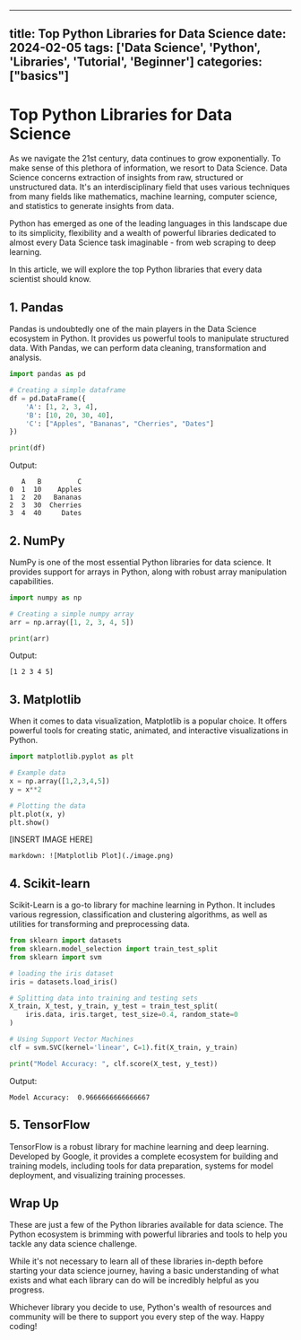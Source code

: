 
---
title: Top Python Libraries for Data Science
date: 2024-02-05
tags: ['Data Science', 'Python', 'Libraries', 'Tutorial', 'Beginner']
categories: ["basics"]
---


# Top Python Libraries for Data Science 

As we navigate the 21st century, data continues to grow exponentially. To make sense of this plethora of information, we resort to Data Science. Data Science concerns extraction of insights from raw, structured or unstructured data. It's an interdisciplinary field that uses various techniques from many fields like mathematics, machine learning, computer science, and statistics to generate insights from data.

Python has emerged as one of the leading languages in this landscape due to its simplicity, flexibility and a wealth of powerful libraries dedicated to almost every Data Science task imaginable - from web scraping to deep learning. 

In this article, we will explore the top Python libraries that every data scientist should know.

## 1. Pandas

Pandas is undoubtedly one of the main players in the Data Science ecosystem in Python. It provides us powerful tools to manipulate structured data. With Pandas, we can perform data cleaning, transformation and analysis.

```python
import pandas as pd

# Creating a simple dataframe
df = pd.DataFrame({
    'A': [1, 2, 3, 4],
    'B': [10, 20, 30, 40],
    'C': ["Apples", "Bananas", "Cherries", "Dates"]
})

print(df)
```

Output:

```
   A   B         C
0  1  10    Apples
1  2  20   Bananas
2  3  30  Cherries
3  4  40     Dates
```

## 2. NumPy

NumPy is one of the most essential Python libraries for data science. It provides support for arrays in Python, along with robust array manipulation capabilities.

```python
import numpy as np

# Creating a simple numpy array
arr = np.array([1, 2, 3, 4, 5])

print(arr)
```

Output:

```
[1 2 3 4 5]
```

## 3. Matplotlib

When it comes to data visualization, Matplotlib is a popular choice. It offers powerful tools for creating static, animated, and interactive visualizations in Python.

```python
import matplotlib.pyplot as plt

# Example data
x = np.array([1,2,3,4,5])
y = x**2

# Plotting the data
plt.plot(x, y)
plt.show()
```

[INSERT IMAGE HERE]
```
markdown: ![Matplotlib Plot](./image.png)
```

## 4. Scikit-learn

Scikit-Learn is a go-to library for machine learning in Python. It includes various regression, classification and clustering algorithms, as well as utilities for transforming and preprocessing data.

```python
from sklearn import datasets
from sklearn.model_selection import train_test_split
from sklearn import svm

# loading the iris dataset
iris = datasets.load_iris()

# Splitting data into training and testing sets
X_train, X_test, y_train, y_test = train_test_split(
    iris.data, iris.target, test_size=0.4, random_state=0
)

# Using Support Vector Machines
clf = svm.SVC(kernel='linear', C=1).fit(X_train, y_train)

print("Model Accuracy: ", clf.score(X_test, y_test))
```

Output:

```
Model Accuracy:  0.9666666666666667
```

## 5. TensorFlow

TensorFlow is a robust library for machine learning and deep learning. Developed by Google, it provides a complete ecosystem for building and training models, including tools for data preparation, systems for model deployment, and visualizing training processes.

## Wrap Up

These are just a few of the Python libraries available for data science. The Python ecosystem is brimming with powerful libraries and tools to help you tackle any data science challenge. 

While it's not necessary to learn all of these libraries in-depth before starting your data science journey, having a basic understanding of what exists and what each library can do will be incredibly helpful as you progress. 

Whichever library you decide to use, Python's wealth of resources and community will be there to support you every step of the way. Happy coding!